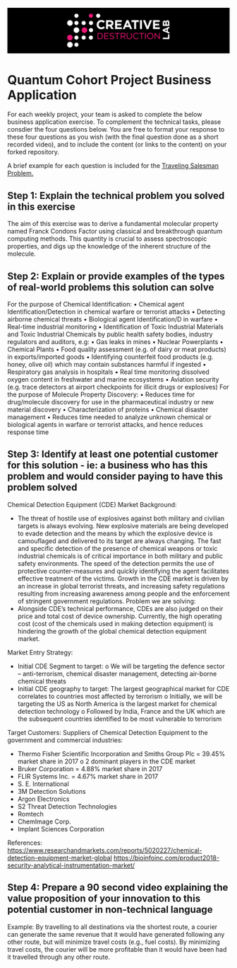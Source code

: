 ![CDL 2020 Cohort Project](../figures/CDL_logo.jpg)
# Quantum Cohort Project Business Application

For each weekly project, your team is asked to complete the below business application exercise.
To complement the technical tasks, please consdier the four questions below.
You are free to format your response to these four questions as you wish (with the final question done as a short recorded video), and to include
the content (or links to the content) on your forked repository.

A brief example for each question is included for the 
[Traveling Salesman Problem.](https://en.wikipedia.org/wiki/Travelling_salesman_problem)

## Step 1: Explain the technical problem you solved in this exercise
The aim of this exercise was to derive a fundamental molecular property named Franck Condons Factor using classical and breakthrough quantum computing methods. This quantity is crucial to assess spectroscopic properties, and digs up the knowledge of the inherent structure of the molecule. 

## Step 2: Explain or provide examples of the types of real-world problems this solution can solve

For the purpose of Chemical Identification:
•	Chemical agent Identification/Detection in chemical warfare or terrorist attacks
•	Detecting airborne chemical threats
•	Biological agent Identification/D in warfare
•	Real-time industrial monitoring
•	Identification of Toxic Industrial Materials and Toxic Industrial Chemicals by public health safety bodies, industry regulators and auditors, e.g:
•	Gas leaks in mines 
•	Nuclear Powerplants
•	Chemical Plants
•	Food quality assessment (e.g. of dairy or meat products) in exports/imported goods
•	Identifying counterfeit food products (e.g. honey, olive oil) which may contain substances harmful if ingested
•	Respiratory gas analysis in hospitals
•	Real time monitoring dissolved oxygen content in freshwater and marine ecosystems
•	Aviation security (e.g. trace detectors at airport checkpoints for illicit drugs or explosives)
For the purpose of Molecule Property Discovery:
•	Reduces time for drug/molecule discovery for use in the pharmaceutical industry or new material discovery
•	Characterization of proteins
•	Chemical disaster management
•	Reduces time needed to analyze unknown chemical or biological agents in warfare or terrorist attacks, and hence reduces response time


## Step 3: Identify at least one potential customer for this solution - ie: a business who has this problem and would consider paying to have this problem solved

Chemical Detection Equipment (CDE) Market
Background:
-	The threat of hostile use of explosives against both military and civilian targets is always evolving. New explosive materials are being developed to evade detection and the means by which the explosive device is camouflaged and delivered to its target are always changing. The fast and specific detection of the presence of chemical weapons or toxic industrial chemicals is of critical importance in both military and public safety environments. The speed of the detection permits the use of protective counter-measures and quickly identifying the agent facilitates effective treatment of the victims. Growth in the CDE market is driven by an increase in global terrorist threats, and increasing safety regulations resulting from increasing awareness among people and the enforcement of stringent government regulations.
Problem we are solving:
-	Alongside CDE’s technical performance, CDEs are also judged on their price and total cost of device ownership. Currently, the high operating cost (cost of the chemicals used in making detection equipment) is hindering the growth of the global chemical detection equipment market.


Market Entry Strategy:
-	Initial CDE Segment to target:
o	We will be targeting the defence sector – anti-terrorism, chemical disaster management, detecting air-borne chemical threats
-	Initial CDE geography to target:
The largest geographical market for CDE correlates to countries most affected by terrorism
o	Initially, we will be targeting the US as North America is the largest market for chemical detection technology
o	Followed by India, France and the UK which are the subsequent countries identified to be most vulnerable to terrorism

Target Customers:
Suppliers of Chemical Detection Equipment to the government and commercial industries:

-	Thermo Fisher Scientific Incorporation and Smiths Group Plc = 39.45% market share in 2017
o	2 dominant players in the CDE market
-	Bruker Corporation = 4.88% market share in 2017
-	FLIR Systems Inc. = 4.67% market share in 2017
-	S. E. International
-	3M Detection Solutions
-	Argon Electronics
-	S2 Threat Detection Technologies
-	Romtech
-	ChemImage Corp.
-	Implant Sciences Corporation


References:
https://www.researchandmarkets.com/reports/5020227/chemical-detection-equipment-market-global
https://bioinfoinc.com/product2018-security-analytical-instrumentation-market/


## Step 4: Prepare a 90 second video explaining the value proposition of your innovation to this potential customer in non-technical language

Example: By travelling to all destinations via the shortest route, a courier can generate the same revenue that it would have generated following any other route, but will minimize travel costs (e.g., fuel costs). By minimizing travel costs, the courier will be more profitable than it would have been had it travelled through any other route.
